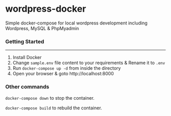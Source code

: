 # wordpress-docker
Simple docker-compose for local wordpress development including Wordpress, MySQL & PhpMyadmin
### Getting Started
---

1. Install Docker
2. Change `sample.env` file content to your requirements & Rename it to `.env`
3. Run `docker-compose up -d` from inside the directory
4. Open your browser & goto http://localhost:8000

### Other commands
`docker-compose down` to stop the container.

`docker-compose build` to rebuild the container.

